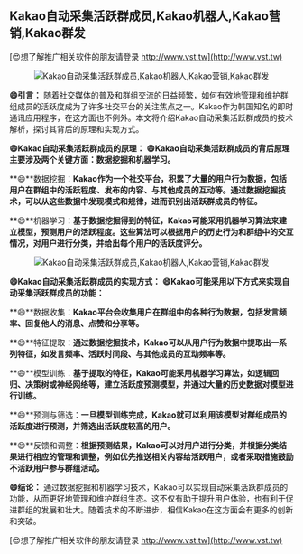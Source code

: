 ## **Kakao自动采集活跃群成员,Kakao机器人,Kakao营销,Kakao群发**

[😍想了解推广相关软件的朋友请登录 http://www.vst.tw](http://www.vst.tw)

 <center><img src="https://vst.tw/MP4/tuiguang/png/4.png" alt="Kakao自动采集活跃群成员,Kakao机器人,Kakao营销,Kakao群发"></center>

**😄引言：**
随着社交媒体的普及和群组交流的日益频繁，如何有效地管理和维护群组成员的活跃度成为了许多社交平台的关注焦点之一。Kakao作为韩国知名的即时通讯应用程序，在这方面也不例外。本文将介绍Kakao自动采集活跃群成员的技术解析，探讨其背后的原理和实现方式。

**😄Kakao自动采集活跃群成员的原理：**
**😄Kakao自动采集活跃群成员的背后原理主要涉及两个关键方面：数据挖掘和机器学习。**

**😄**数据挖掘：**Kakao作为一个社交平台，积累了大量的用户行为数据，包括用户在群组中的活跃程度、发布的内容、与其他成员的互动等。通过数据挖掘技术，可以从这些数据中发现模式和规律，进而识别出活跃群成员的特征。**

**😄**机器学习：**基于数据挖掘得到的特征，Kakao可能采用机器学习算法来建立模型，预测用户的活跃程度。这些算法可以根据用户的历史行为和群组中的交互情况，对用户进行分类，并给出每个用户的活跃度评分。**

 <center><img src="https://vst.tw/MP4/tuiguang/png/2.png" alt="Kakao自动采集活跃群成员,Kakao机器人,Kakao营销,Kakao群发"></center>

**😄Kakao自动采集活跃群成员的实现方式：**
**😄Kakao可能采用以下方式来实现自动采集活跃群成员的功能：**

**😄**数据收集：**Kakao平台会收集用户在群组中的各种行为数据，包括发言频率、回复他人的消息、点赞和分享等。**

**😄**特征提取：**通过数据挖掘技术，Kakao可以从用户行为数据中提取出一系列特征，如发言频率、活跃时间段、与其他成员的互动频率等。**

**😄**模型训练：**基于提取的特征，Kakao可能采用机器学习算法，如逻辑回归、决策树或神经网络等，建立活跃度预测模型，并通过大量的历史数据对模型进行训练。**

**😄**预测与筛选：**一旦模型训练完成，Kakao就可以利用该模型对群组成员的活跃度进行预测，并筛选出活跃度较高的用户。**

**😄**反馈和调整：**根据预测结果，Kakao可以对用户进行分类，并根据分类结果进行相应的管理和调整，例如优先推送相关内容给活跃用户，或者采取措施鼓励不活跃用户参与群组活动。**

**😄结论：**
通过数据挖掘和机器学习技术，Kakao可以实现自动采集活跃群成员的功能，从而更好地管理和维护群组生态。这不仅有助于提升用户体验，也有利于促进群组的发展和壮大。随着技术的不断进步，相信Kakao在这方面会有更多的创新和突破。

[😍想了解推广相关软件的朋友请登录 http://www.vst.tw](http://www.vst.tw)




